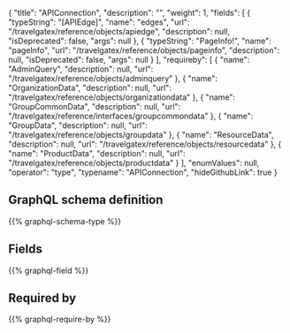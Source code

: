 {
  "title": "APIConnection",
  "description": "",
  "weight": 1,
  "fields": [
    {
      "typeString": "[APIEdge]",
      "name": "edges",
      "url": "/travelgatex/reference/objects/apiedge",
      "description": null,
      "isDeprecated": false,
      "args": null
    },
    {
      "typeString": "PageInfo!",
      "name": "pageInfo",
      "url": "/travelgatex/reference/objects/pageinfo",
      "description": null,
      "isDeprecated": false,
      "args": null
    }
  ],
  "requireby": [
    {
      "name": "AdminQuery",
      "description": null,
      "url": "/travelgatex/reference/objects/adminquery"
    },
    {
      "name": "OrganizationData",
      "description": null,
      "url": "/travelgatex/reference/objects/organizationdata"
    },
    {
      "name": "GroupCommonData",
      "description": null,
      "url": "/travelgatex/reference/interfaces/groupcommondata"
    },
    {
      "name": "GroupData",
      "description": null,
      "url": "/travelgatex/reference/objects/groupdata"
    },
    {
      "name": "ResourceData",
      "description": null,
      "url": "/travelgatex/reference/objects/resourcedata"
    },
    {
      "name": "ProductData",
      "description": null,
      "url": "/travelgatex/reference/objects/productdata"
    }
  ],
  "enumValues": null,
  "operator": "type",
  "typename": "APIConnection",
  "hideGithubLink": true
}
## GraphQL schema definition

{{% graphql-schema-type %}}

## Fields

{{% graphql-field %}}

## Required by

{{% graphql-require-by %}}

